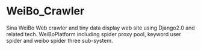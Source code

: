 # WeiBo_Crawler
Sina WeiBo Web crawler and tiny data display web site using Django2.0 and related tech.
WeiBoPlatform including spider proxy pool, keyword user spider and weibo spider three sub-system.
